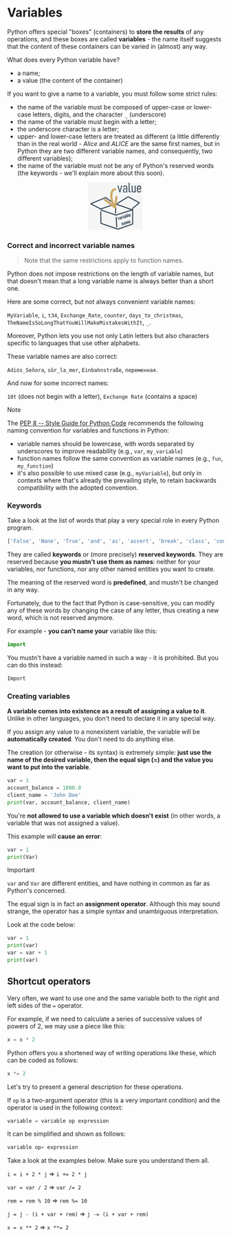 # Variables

Python offers special "boxes" (containers) to **store the results** of any operations, and these boxes are called **variables** - the name itself suggests that the content of these containers can be varied in (almost) any way.

What does every Python variable have?
- a name;
- a value (the content of the container)

If you want to give a name to a variable, you must follow some strict rules:

- the name of the variable must be composed of upper-case or lower-case letters, digits, and the character `_` (underscore)
- the name of the variable must begin with a letter;
- the underscore character is a letter;
- upper- and lower-case letters are treated as different (a little differently than in the real world - _Alice_ and _ALICE_ are the same first names, but in Python they are two different variable names, and consequently, two different variables);
- the name of the variable must not be any of Python's reserved words (the keywords - we'll explain more about this soon).

<p align="center">
  <img width="25%" height="25%" src="images/box.png">
</p>

### Correct and incorrect variable names
> Note that the same restrictions apply to function names.

Python does not impose restrictions on the length of variable names, but that doesn't mean that a long variable name is always better than a short one.

Here are some correct, but not always convenient variable names:

`MyVariable`, `i`, `t34`, `Exchange_Rate`, `counter`, `days_to_christmas`, `TheNameIsSoLongThatYouWillMakeMistakesWithIt`, `_`.


Moreover, Python lets you use not only Latin letters but also characters specific to languages that use other alphabets.

These variable names are also correct:

`Adiós_Señora`, `sûr_la_mer`, `Einbahnstraße`, `переменная`.

And now for some incorrect names:

`10t` (does not begin with a letter), `Exchange Rate` (contains a space)

> [!NOTE]
>The [PEP 8 -- Style Guide for Python Code](https://peps.python.org/pep-0008/) recommends the following naming convention for variables and functions in Python:
>
> - variable names should be lowercase, with words separated by underscores to improve readability (e.g., `var`, `my_variable`)
> - function names follow the same convention as variable names (e.g., `fun`, `my_function`)
> - it's also possible to use mixed case (e.g., `myVariable`), but only in contexts where that's already the prevailing style, to retain backwards compatibility with the adopted convention.

### Keywords
Take a look at the list of words that play a very special role in every Python program.

```python
['False', 'None', 'True', 'and', 'as', 'assert', 'break', 'class', 'continue', 'def', 'del', 'elif', 'else', 'except', 'finally', 'for', 'from', 'global', 'if', 'import', 'in', 'is', 'lambda', 'nonlocal', 'not', 'or', 'pass', 'raise', 'return', 'try', 'while', 'with', 'yield']
```

They are called **keywords** or (more precisely) **reserved keywords**. They are reserved because **you mustn't use them as names**: neither for your variables, nor functions, nor any other named entities you want to create.

The meaning of the reserved word is **predefined**, and mustn't be changed in any way.

Fortunately, due to the fact that Python is case-sensitive, you can modify any of these words by changing the case of any letter, thus creating a new word, which is not reserved anymore.

For example - **you can't name your** variable like this:
```python
import
```
You mustn't have a variable named in such a way - it is prohibited. But you can do this instead:
```python
Import
```

### Creating variables
**A variable comes into existence as a result of assigning a value to it**. Unlike in other languages, you don't need to declare it in any special way.

If you assign any value to a nonexistent variable, the variable will be **automatically created**. You don't need to do anything else.

The creation (or otherwise - its syntax) is extremely simple: **just use the name of the desired variable, then the equal sign (=) and the value you want to put into the variable**.
```python
var = 1
account_balance = 1000.0
client_name = 'John Doe'
print(var, account_balance, client_name)
```

You're **not allowed to use a variable which doesn't exist** (in other words, a variable that was not assigned a value).

This example will **cause an error**:
```python
var = 1
print(Var)
```

> [!IMPORTANT]
> `var` and `Var` are different entities, and have nothing in common as far as Python's concerned.

The equal sign is in fact an **assignment operator**. Although this may sound strange, the operator has a simple syntax and unambiguous interpretation.

Look at the code below:
```python
var = 1
print(var)
var = var + 1
print(var)
```

## Shortcut operators
Very often, we want to use one and the same variable both to the right and left sides of the `=` operator.

For example, if we need to calculate a series of successive values of powers of 2, we may use a piece like this:
```python
x = x * 2
```
Python offers you a shortened way of writing operations like these, which can be coded as follows:
```python
x *= 2
```

Let's try to present a general description for these operations.

If `op` is a two-argument operator (this is a very important condition) and the operator is used in the following context:
```python
variable = variable op expression
```
It can be simplified and shown as follows:
```python
variable op= expression
```
Take a look at the examples below. Make sure you understand them all.

`i = i + 2 * j` ⇒ `i += 2 * j`

`var = var / 2` ⇒ `var /= 2`

`rem = rem % 10` ⇒ `rem %= 10`

`j = j - (i + var + rem)` ⇒ `j -= (i + var + rem)`

`x = x ** 2` ⇒ `x **= 2`